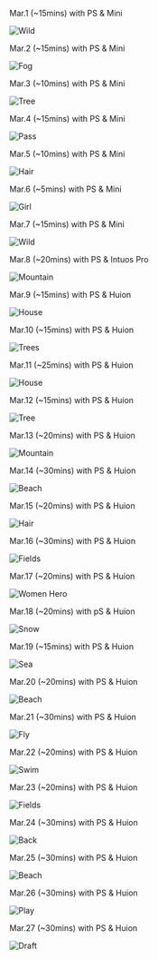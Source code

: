 Mar.1 (~15mins) with PS & Mini

![Wild](1.jpg)

Mar.2 (~15mins) with PS & Mini

![Fog](2.jpg)

Mar.3 (~10mins) with PS & Mini

![Tree](3.jpg)

Mar.4 (~15mins) with PS & Mini

![Pass](4.jpg)

Mar.5 (~10mins) with PS & Mini

![Hair](5.jpg)

Mar.6 (~5mins) with PS & Mini

![Girl](6.jpg)

Mar.7 (~15mins) with PS & Mini

![Wild](7.jpg)

Mar.8 (~20mins) with PS & Intuos Pro

![Mountain](8.jpg)

Mar.9 (~15mins) with PS & Huion

![House](9.jpg)

Mar.10 (~15mins) with PS & Huion

![Trees](10.jpg)

Mar.11 (~25mins) with PS & Huion

![House](11.jpg)

Mar.12 (~15mins) with PS & Huion

![Tree](12.jpg)

Mar.13 (~20mins) with PS & Huion

![Mountain](13.jpg)

Mar.14 (~30mins) with PS & Huion

![Beach](14.jpg)

Mar.15 (~20mins) with PS & Huion

![Hair](15.jpg)

Mar.16 (~30mins) with PS & Huion

![Fields](16.jpg)

Mar.17 (~20mins) with PS & Huion

![Women Hero](17.jpg)

Mar.18 (~20mins) with pS & Huion

![Snow](18.jpg)

Mar.19 (~15mins) with PS & Huion

![Sea](19.jpg)

Mar.20 (~20mins) with PS & Huion

![Beach](20.jpg)

Mar.21 (~30mins) with PS & Huion

![Fly](21.jpg)

Mar.22 (~20mins) with PS & Huion

![Swim](22.jpg)

Mar.23 (~20mins) with PS & Huion

![Fields](23.jpg)

Mar.24 (~30mins) with PS & Huion

![Back](24.jpg)

Mar.25 (~30mins) with PS & Huion

![Beach](25.jpg)

Mar.26 (~30mins) with PS & Huion

![Play](26.jpg)

Mar.27 (~30mins) with PS & Huion

![Draft](27.jpg)

